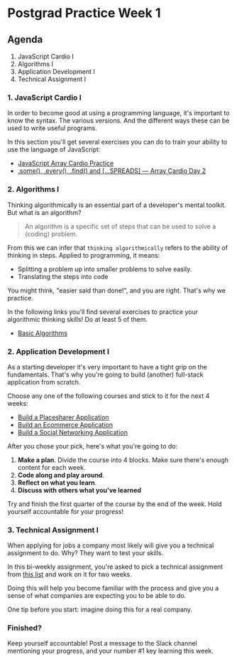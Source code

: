 # Postgrad Practice Week 1

## Agenda

1. JavaScript Cardio I
2. Algorithms I
3. Application Development I
4. Technical Assignment I

### 1. JavaScript Cardio I

In order to become good at using a programming language, it's important to know the syntax. The various versions. And the different ways these can be used to write useful programs.

In this section you'll get several exercises you can do to train your ability to use the language of JavaScript:

- [JavaScript Array Cardio Practice](https://www.youtube.com/watch?v=HB1ZC7czKRs)
- [.some(), .every(), .find() and [...SPREADS] — Array Cardio Day 2](https://www.youtube.com/watch?v=QNmRfyNg1lw)

### 2. Algorithms I

Thinking algorithmically is an essential part of a developer's mental toolkit. But what is an algorithm?

> An algorithm is a specific set of steps that can be used to solve a (coding) problem.

From this we can infer that `thinking algorithmically` refers to the ability of thinking in steps. Applied to programming, it means:

- Splitting a problem up into smaller problems to solve easily.
- Translating the steps into code

You might think, "easier said than done!", and you are right. That's why we practice.

In the following links you'll find several exercises to practice your algorithmic thinking skills! Do at least 5 of them.

- [Basic Algorithms](https://www.freecodecamp.org/learn/javascript-algorithms-and-data-structures/basic-algorithm-scripting/)

### 2. Application Development I

As a starting developer it's very important to have a tight grip on the fundamentals. That's why you're going to build (another) full-stack application from scratch.

Choose any one of the following courses and stick to it for the next 4 weeks:

- [Build a Placesharer Application](https://www.udemy.com/course/react-nodejs-express-mongodb-the-mern-fullstack-guide/)
- [Build an Ecommerce Application](https://www.udemy.com/course/mern-stack-the-complete-guide/)
- [Build a Social Networking Application](https://www.udemy.com/course/mern-stack-front-to-back/)

After you chose your pick, here's what you're going to do:

1. **Make a plan**. Divide the course into 4 blocks. Make sure there's enough content for each week.
2. **Code along and play around**.
3. **Reflect on what you learn**.
4. **Discuss with others what you've learned**

Try and finish the first quarter of the course by the end of the week. Hold yourself accountable for your progress!

### 3. Technical Assignment I

When applying for jobs a company most likely will give you a technical assignment to do. Why? They want to test your skills.

In this bi-weekly assignment, you're asked to pick a technical assignment from [this list](./../technical-assignments/README.md) and work on it for two weeks.

Doing this will help you become familiar with the process and give you a sense of what companies are expecting you to be able to do.

One tip before you start: imagine doing this for a real company.

### Finished?

Keep yourself accountable! Post a message to the Slack channel mentioning your progress, and your number #1 key learning this week.
